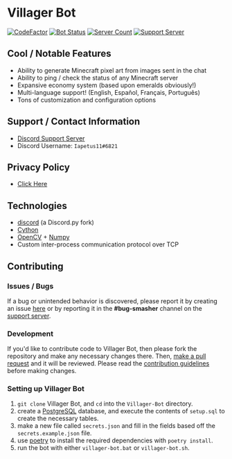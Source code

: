 # **Villager Bot**
[![CodeFactor](https://www.codefactor.io/repository/github/iapetus-11/villager-bot/badge)](https://www.codefactor.io/repository/github/iapetus-11/villager-bot)
[![Bot Status](https://top.gg/api/widget/status/639498607632056321.svg?noavatar=true)](https://top.gg/bot/639498607632056321)
[![Server Count](https://top.gg/api/widget/servers/639498607632056321.svg?noavatar=true)](https://top.gg/bot/639498607632056321)
[![Support Server](https://img.shields.io/discord/641117791272960031?color=0FAE6E&label=discord%20server)](https://discord.gg/39DwwUV)

## Cool / Notable Features
* Ability to generate Minecraft pixel art from images sent in the chat
* Ability to ping / check the status of any Minecraft server
* Expansive economy system (based upon emeralds obviously!)
* Multi-language support! (English, Español, Français, Português)
* Tons of customization and configuration options

## Support / Contact Information
* [Discord Support Server](https://discord.gg/39DwwUV)
* Discord Username: `Iapetus11#6821`

## Privacy Policy
- [Click Here](https://github.com/Iapetus-11/Villager-Bot/blob/main/PRIVACY-POLICY.md)

## Technologies
- [discord](https://github.com/discordDev/discord) (a Discord.py fork)
- [Cython](https://cython.org/)
- [OpenCV](https://opencv.org/) + [Numpy](https://numpy.org/)
- Custom inter-process communication protocol over TCP


## Contributing
### Issues / Bugs
If a bug or unintended behavior is discovered, please report it by creating an issue [here](https://github.com/Iapetus-11/Villager-Bot/issues) or by reporting it in the **#bug-smasher** channel on the [support server](https://discord.gg/39DwwUV).

### Development
If you'd like to contribute code to Villager Bot, then please fork the repository and make any necessary changes there. Then, [make a pull request](https://github.com/Iapetus-11/Villager-Bot/pulls) and it will be reviewed. Please read the [contribution guidelines](https://github.com/Iapetus-11/Villager-Bot/blob/master/CONTRIBUTING.md) before making changes.

### Setting up Villager Bot
1. `git clone` Villager Bot, and `cd` into the `Villager-Bot` directory.
2. create a [PostgreSQL](https://www.postgresql.org/) database, and execute the contents of `setup.sql` to create the necessary tables.
3. make a new file called `secrets.json` and fill in the fields based off the `secrets.example.json` file.
4. use [poetry](https://python-poetry.org) to install the required dependencies with `poetry install`.
5. run the bot with either `villager-bot.bat` or `villager-bot.sh`.
